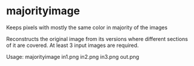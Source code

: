 # majorityimage
Keeps pixels with mostly the same color in majority of the images

Reconstructs the original image from its versions where different sections of it are covered.
At least 3 input images are required.

Usage: majorityimage in1.png in2.png in3.png out.png
